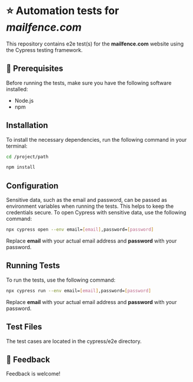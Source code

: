 # :star: Automation tests for *mailfence.com*
This repository contains e2e test(s) for the **mailfence.com** website using the Cypress testing framework.

## :rocket: Prerequisites
Before running the tests, make sure you have the following software installed:

* Node.js
* npm

## Installation
To install the necessary dependencies, run the following command in your terminal:

```bash
cd /project/path
```
```bash
npm install
```

## Configuration
Sensitive data, such as the email and password, can be passed as environment variables when running the tests. This helps to keep the credentials secure. To open Cypress with sensitive data, use the following command:

```bash
npx cypress open --env email=[email],password=[password]
```

Replace **email** with your actual email address and **password** with your password.

## Running Tests
To run the tests, use the following command:

```bash
npx cypress run --env email=[email],password=[password]
```

Replace **email** with your actual email address and **password** with your password.

## Test Files
The test cases are located in the cypress/e2e directory.


## :handshake: Feedback
Feedback is welcome!
